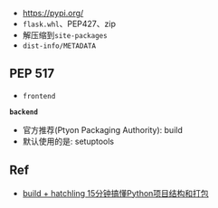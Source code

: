 

* <https://pypi.org/>
* `flask.whl`、PEP427、zip
* 解压缩到`site-packages`
* `dist-info/METADATA`

## PEP 517

* `frontend`

**`backend`**

* 官方推荐(Ptyon Packaging Authority): build
* 默认使用的是: setuptools

## Ref

* [build + hatchling 15分钟搞懂Python项目结构和打包](https://www.youtube.com/watch?v=2m0Ygyzli5I&t=522s)